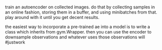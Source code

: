 train an autoencoder on collected images.
do that by collecting samples in an online fashion, storing them in a buffer,
and using minibatches from that.
play around with it until you get decent results.

the easiest way to incorporate a pre-trained ae into a model
is to write a class which inherits from gym.Wrapper. 
then you can use the encoder to downsample observations
and whatever uses those observations will #justwork
